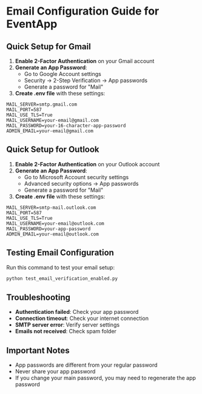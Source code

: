 
# Email Configuration Guide for EventApp

## Quick Setup for Gmail

1. **Enable 2-Factor Authentication** on your Gmail account
2. **Generate an App Password**:
   - Go to Google Account settings
   - Security → 2-Step Verification → App passwords
   - Generate a password for "Mail"
3. **Create .env file** with these settings:

```
MAIL_SERVER=smtp.gmail.com
MAIL_PORT=587
MAIL_USE_TLS=True
MAIL_USERNAME=your-email@gmail.com
MAIL_PASSWORD=your-16-character-app-password
ADMIN_EMAIL=your-email@gmail.com
```

## Quick Setup for Outlook

1. **Enable 2-Factor Authentication** on your Outlook account
2. **Generate an App Password**:
   - Go to Microsoft Account security settings
   - Advanced security options → App passwords
   - Generate a password for "Mail"
3. **Create .env file** with these settings:

```
MAIL_SERVER=smtp-mail.outlook.com
MAIL_PORT=587
MAIL_USE_TLS=True
MAIL_USERNAME=your-email@outlook.com
MAIL_PASSWORD=your-app-password
ADMIN_EMAIL=your-email@outlook.com
```

## Testing Email Configuration

Run this command to test your email setup:
```bash
python test_email_verification_enabled.py
```

## Troubleshooting

- **Authentication failed**: Check your app password
- **Connection timeout**: Check your internet connection
- **SMTP server error**: Verify server settings
- **Emails not received**: Check spam folder

## Important Notes

- App passwords are different from your regular password
- Never share your app password
- If you change your main password, you may need to regenerate the app password
